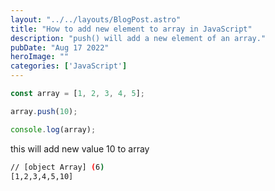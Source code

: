 ```yaml
---
layout: "../../layouts/BlogPost.astro"
title: "How to add new element to array in JavaScript"
description: "push() will add a new element of an array."
pubDate: "Aug 17 2022"
heroImage: ""
categories: ['JavaScript']
--- 
```


```javascript
const array = [1, 2, 3, 4, 5];

array.push(10);

console.log(array);
```

this will add new value 10 to array

```bash
// [object Array] (6)
[1,2,3,4,5,10]
```
